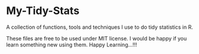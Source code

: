 # My-Tidy-Stats
A collection of functions, tools and techniques I use to do tidy statistics in R.

These files are free to be used under MIT license. I would be happy if you learn something new using them.
Happy Learning...!!!
